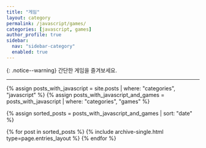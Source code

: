 ```yaml
---
title: "게임"
layout: category
permalink: /javascript/games/
categories: [javascript, games]
author_profile: true
sidebar:
  nav: "sidebar-category"
  enabled: true
---
```


{: .notice--warning}
간단한 게임을 즐겨보세요.

---

{% assign posts_with_javascript = site.posts | where: "categories", "javascript" %}
{% assign posts_with_javascript_and_games = posts_with_javascript | where: "categories", "games" %}

{% assign sorted_posts = posts_with_javascript_and_games | sort: "date" %}

{% for post in sorted_posts %}
  {% include archive-single.html type=page.entries_layout %}
{% endfor %}